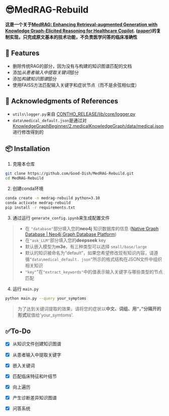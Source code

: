# 😎MedRAG-Rebuild

**这是一个关于[MedRAG: Enhancing Retrieval-augmented Generation with Knowledge Graph-Elicited Reasoning for Healthcare Copilot](https://github.com/SNOWTEAM2023/MedRAG). ([paper](https://arxiv.org/abs/2502.04413))的复制实现，只完成原文基本的技术功能，不负责医学问答的临床准确性**

## 🚀 Features

- 删除传统RAG的部分，因为没有与构建的知识图谱匹配的文档
- 添加*从患者输入中提取关键词*部分
- 添加*构建知识图谱*部分
- 使用FAISS方法匹配输入关键字和症状节点（而不是余弦相似度）

## 📢 Acknowledgments of References

- `utils\logger.py`来自 [CONTHO_RELEASE/lib/core/logger.py](https://github.com/dqj5182/CONTHO_RELEASE/blob/main/lib/core/logger.py)
- `data\medical_default.json`是通过对[KnowledgeGraphBeginner/2.medicalKnowledgeGraph/data/medical.json](https://github.com/JesseYule/KnowledgeGraphBeginner/blob/main/2.medicalKnowledgeGraph/data/medical.json)进行修改得到的

## 📦 Installation

1. 克隆本仓库

```bash
git clone https://github.com/Good-Dish/MedRAG-Rebuild.git
cd MedRAG-Rebuild
```

2. 创建conda环境

``````bash
conda create -n medrag-rebuild python=3.10
conda activate medrag-rebuild
pip install -r requirements.txt
``````

3. 通过运行 `generate_config.ipynb`来生成配置文件

> - 在 `"database"`部分填入您的**neo4j** 知识数据库的信息 ([Native Graph Database | Neo4j Graph Database Platform](https://neo4j.com/product/neo4j-graph-database/))
> - 在`"ask_LLM"`部分填入您的**deepseek** key
> - 默认嵌入模型为**m3e**，有三种类型可以选择 `small/base/large`
> - 默认的知识被命名为“default”，如果您希望修改现有知识内容，请遵循`“data\medical_default. json”`所示的格式结构在JSON文件中组织相关知识
> - `"key"`"在`"extract_keywords"`中的值表示输入关键字与哪些类型的节点匹配

4. 运行 `main.py`

``````bash
python main.py --query your_symptoms
``````

> 为了达到关键词提取的效果，请将您的症状以**中文、词组、用“，”分隔开的形式**赋值给'your_symtoms'. 

## ✅To-Do

- [x] 从知识文件创建知识图谱
- [x] 从患者输入中提取关键字
- [x] 嵌入关键词
- [x] 匹配临床特征和叶结节
- [x] 向上遍历
- [x] 产生诊断差异知识图谱
- [x] 问答系统

